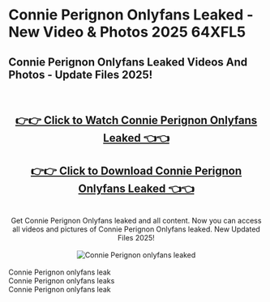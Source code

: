 # Connie Perignon Onlyfans Leaked - New Video & Photos 2025 64XFL5

<h2>Connie Perignon Onlyfans Leaked Videos And Photos - Update Files 2025!</h2>
<br>
<div align="center">
<h2><a href="https://ulove.online/aps_419" rel="nofollow">👉👉 Click to Watch Connie Perignon Onlyfans Leaked 👈👈</a></h2>
<h2><a href="https://ulove.online/aps_419" rel="nofollow">👉👉 Click to Download Connie Perignon Onlyfans Leaked 👈👈</a></h2>
<br>
Get Connie Perignon Onlyfans leaked and all content. Now you can access all videos and pictures of Connie Perignon Onlyfans leaked. New Updated Files 2025!
<br>
<br>
<a href="https://ulove.online/aps_419" rel="nofollow" data-target="animated-image.originalLink"><img src="https://i.imgur.com/dJHk4Zq.gif)" alt="Connie Perignon onlyfans leaked" style="max-width: 100%; display: inline-block;" data-target="animated-image.originalImage"></a>
</div>
<br>
Connie Perignon onlyfans leak<br>
Connie Perignon onlyfans leaks<br>
Connie Perignon onlyfans leak